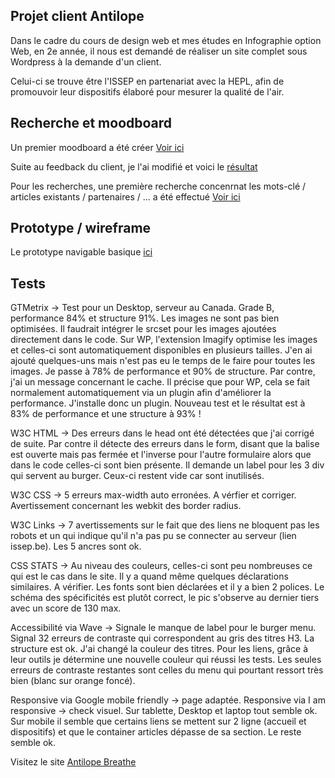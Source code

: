 ## Projet client Antilope

Dans le cadre du cours de design web et mes études en Infographie option Web, en 2e année, il nous est demandé de réaliser un site complet sous Wordpress
à la demande d'un client.

Celui-ci se trouve être l'ISSEP en partenariat avec la HEPL, afin de promouvoir leur dispositifs élaboré pour mesurer la qualité de l'air.


## Recherche et moodboard

Un premier moodboard a été créer [Voir ici](https://github.com/AlineDB/projet_Antilope/blob/main/doc/moodboard%20antilope.xd)

Suite au feedback du client, je l'ai modifié et voici le [résultat](https://github.com/AlineDB/projet_Antilope/blob/main/doc/design%20antilope%202.xd)

Pour les recherches, une première recherche concenrnat les mots-clé / articles existants / partenaires / ... a été effectué [Voir ici](https://github.com/AlineDB/projet_Antilope/blob/main/doc/doc.md)


## Prototype / wireframe

Le prototype navigable basique [ici](https://github.com/AlineDB/projet_Antilope/blob/main/doc/design%20antilope%202.xd)


## Tests

GTMetrix -> Test pour un Desktop, serveur au Canada. Grade B, performance 84% et structure 91%. Les images ne sont pas bien optimisées. Il faudrait intégrer 
le srcset pour les images ajoutées directement dans le code. Sur WP, l'extension Imagify optimise les images et celles-ci sont automatiquement disponibles en plusieurs tailles.
J'en ai ajouté quelques-uns mais n'est pas eu le temps de le faire pour toutes les images. Je passe à 78% de performance et 90% de structure.
Par contre, j'ai un message concernant le cache.
Il précise que pour WP, cela se fait normalement automatiquement via un plugin afin d'améliorer la performance. J'installe donc un plugin.
Nouveau test et le résultat est à 83% de performance et une structure à 93% !

W3C HTML ->  Des erreurs dans le head ont été détectées que j'ai corrigé de suite. Par contre il détecte des erreurs dans le form, disant que la balise est ouverte
mais pas fermée et l'inverse pour l'autre formulaire alors que dans le code celles-ci sont bien présente.
Il demande un label pour les 3 div qui servent au burger. Ceux-ci restent vide car sont inutilisés.

W3C CSS -> 5 erreurs max-width auto erronées. A vérfier et corriger. Avertissement concernant les webkit des border radius.

W3C Links -> 7 avertissements sur le fait que des liens ne bloquent pas les robots et un qui indique qu'il n'a pas pu se connecter au serveur (lien issep.be).
Les 5 ancres sont ok.

CSS STATS -> Au niveau des couleurs, celles-ci sont peu nombreuses ce qui est le cas dans le site. Il y a quand même quelques déclarations similaires. A vérifier.
Les fonts sont bien déclarées et il y a bien 2 polices.
Le schéma des spécificités est plutôt correct, le pic s'observe au dernier tiers avec un score de 130 max.

Accessibilité via Wave -> Signale le manque de label pour le burger menu. Signal 32 erreurs de contraste qui correspondent au gris des titres H3. La structure est ok.
J'ai changé la couleur des titres. Pour les liens, grâce à leur outils je détermine une nouvelle couleur qui réussi les tests. Les seules erreurs de contraste restantes
sont celles du menu qui pourtant ressort très bien (blanc sur orange foncé).

Responsive via Google mobile friendly -> page adaptée.
Responsive via I am responsive -> check visuel. Sur tablette, Desktop et laptop tout semble ok. Sur mobile il semble que certains liens se mettent sur 2 ligne (accueil et dispositifs) et que le container articles dépasse de sa section.
Le reste semble ok.


Visitez le site [Antilope Breathe](https://antilope.aline-db.be/fr)










